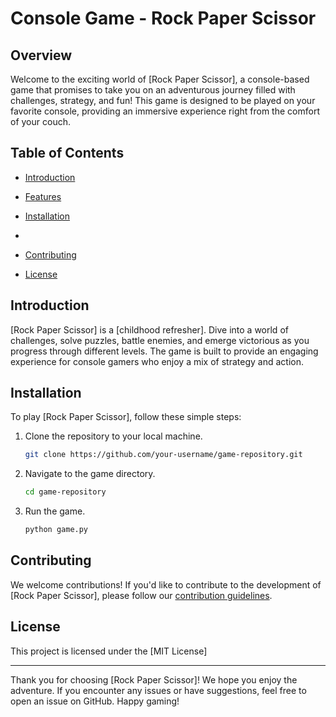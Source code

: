 # Console Game - Rock Paper Scissor

## Overview

Welcome to the exciting world of [Rock Paper Scissor], a console-based game that promises to take you on an adventurous journey filled with challenges, strategy, and fun! This game is designed to be played on your favorite console, providing an immersive experience right from the comfort of your couch.

## Table of Contents

- [Introduction](#introduction)
- [Features](#features)
- [Installation](#installation)

- 
- [Contributing](#contributing)
- [License](#license)

## Introduction

[Rock Paper Scissor] is a [childhood refresher]. Dive into a world of challenges, solve puzzles, battle enemies, and emerge victorious as you progress through different levels. The game is built to provide an engaging experience for console gamers who enjoy a mix of strategy and action.

## Installation

To play [Rock Paper Scissor], follow these simple steps:

1. Clone the repository to your local machine.
    ```bash
    git clone https://github.com/your-username/game-repository.git
    ```

2. Navigate to the game directory.
    ```bash
    cd game-repository
    ```

3. Run the game.
    ```bash
    python game.py
    ```

## Contributing

We welcome contributions! If you'd like to contribute to the development of [Rock Paper Scissor], please follow our [contribution guidelines](CONTRIBUTING.md).

## License

This project is licensed under the [MIT License] 

---

Thank you for choosing [Rock Paper Scissor]! We hope you enjoy the adventure. If you encounter any issues or have suggestions, feel free to open an issue on GitHub. Happy gaming!
